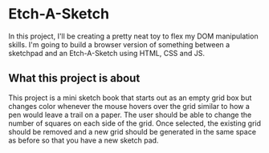 # Etch-A-Sketch

In this project, I'll be creating a pretty neat toy to flex my DOM manipulation skills. I'm going to build a browser version of something between a sketchpad and an Etch-A-Sketch using HTML, CSS and JS.

## What this project is about

This project is a mini sketch book that starts out as an empty grid box but changes color whenever the mouse hovers over the grid similar to how a pen would leave a trail on a paper.
The user should be able to change the number of squares on each side of the grid. Once selected, the existing grid should be removed and a new grid should be generated in the same space as before so that you have a new sketch pad.

